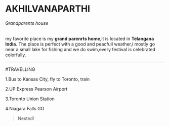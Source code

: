 # AKHILVANAPARTHI
###### Grandparents house
my favorite place is my **grand parenrts home**,it is located in **Telangana India**.
The place is perfect with a good and peacfull weather,i mostly go near a small
lake for fishing and we do swim,every festival is celebrated  colorfully.
*******************
#TRAVELLING

1.Bus to Kansas City, fly to Toronto, train

2.UP Express Pearson Airport

3.Toronto Union Station

4.Niagara Falls GO

>Nested!



